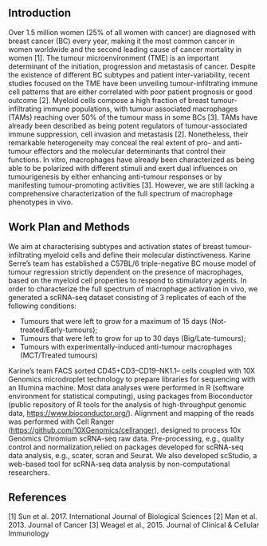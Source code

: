 ## Introduction

Over 1.5 million women (25% of all women with cancer) are diagnosed with breast cancer (BC) every year, making it the most common cancer in women worldwide and the second leading cause of cancer mortality in women [1]. The tumour microenvironment (TME) is an important determinant of the initiation, progression and metastasis of cancer. Despite the existence of different BC subtypes and patient inter-variability, recent studies focused on the TME have been unveiling tumour-infiltrating immune cell patterns that are either correlated with poor patient prognosis or good outcome [2]. Myeloid cells compose a high fraction of breast tumour-infiltrating immune populations, with tumour associated macrophages (TAMs) reaching over 50% of the tumour mass in some BCs [3]. TAMs have already been described as being potent regulators of tumour-associated immune suppression, cell invasion and metastasis [2]. Nonetheless, their remarkable heterogeneity may conceal the real extent of pro- and anti-tumour effectors and the molecular determinants that control their functions. In vitro, macrophages have already been characterized as being able to be polarized with different stimuli and exert dual influences on tumourigenesis by either enhancing anti-tumour responses or by manifesting tumour-promoting activities [3]. However, we are still lacking a comprehensive characterization of the full spectrum of macrophage phenotypes in vivo. 

## Work Plan and Methods

We aim at characterising subtypes and activation states of breast tumour-infiltrating myeloid cells and define their molecular distinctiveness.
Karine Serre’s team has established a C57BL/6 triple-negative BC mouse model of tumour regression strictly dependent on the presence of macrophages, based on the myeloid cell properties to respond to stimulatory agents. 
In order to characterize the full spectrum of macrophage activation in vivo, we generated a scRNA-seq dataset consisting of 3 replicates of each of the following conditions:
* Tumours that were left to grow for a maximum of 15 days (Not-treated/Early-tumours);
* Tumours that were left to grow for up to 30 days (Big/Late-tumours); 
* Tumours with experimentally-induced anti-tumour macrophages (MCT/Treated tumours)

Karine’s team FACS sorted CD45+CD3–CD19–NK1.1– cells coupled with 10X Genomics microdroplet technology to prepare libraries for sequencing with an Illumina machine.
Most data analyses were performed in R (software environment for statistical computing), using packages from Bioconductor (public repository of R tools for the analysis of high-throughput genomic data, https://www.bioconductor.org/). Alignment and mapping of the reads was performed with Cell Ranger (https://github.com/10XGenomics/cellranger), designed to process 10x Genomics Chromium scRNA-seq raw data. Pre-processing, e.g., quality control and normalization,relied on packages developed for scRNA-seq data analysis, e.g., scater, scran and Seurat. We also developed scStudio, a web-based tool for scRNA-seq data analysis by non-computational researchers.


## References
[1] Sun et al. 2017. International Journal of Biological Sciences 
[2] Man et al. 2013. Journal of Cancer 
[3] Weagel et al., 2015. Journal of Clinical & Cellular Immunology 



